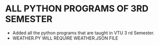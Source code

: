 # ALL PYTHON PROGRAMS OF 3RD SEMESTER 

- Added all the python programs that are taught in VTU 3 rd Semester. 
- WEATHER.PY WILL REQUIRE WEATHER.JSON FILE 
